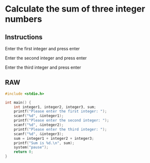 # Calculate the sum of three integer numbers

## Instructions

Enter the first integer and press enter

Enter the second integer and press enter

Enter the third integer and press enter

## RAW

```c
#include <stdio.h>

int main() {
    int integer1, integer2, integer3, sum;
    printf("Please enter the first integer: ");
    scanf("%d", &integer1);
    printf("Please enter the second integer: ");
    scanf("%d", &integer2);
    printf("Please enter the third integer: ");
    scanf("%d", &integer3);
    sum = integer1 + integer2 + integer3;
    printf("Sum is %d.\n", sum);
    system("pause");
    return 0;
}
```
